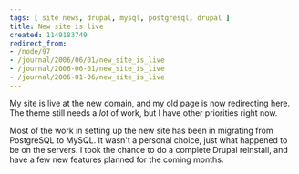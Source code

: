 ```yaml
---
tags: [ site news, drupal, mysql, postgresql, drupal ]
title: New site is live
created: 1149183749
redirect_from:
- /node/97
- /journal/2006/06/01/new_site_is_live
- /journal/2006-06-01/new_site_is_live
- /journal/2006-01-06/new_site_is_live
---
```

My site is live at the new domain, and my old page is now redirecting here. The
theme still needs a _lot_ of work, but I have other priorities right now.

Most of the work in setting up the new site has been in migrating from
PostgreSQL to MySQL. It wasn't a personal choice, just what happened to be on
the servers. I took the chance to do a complete Drupal reinstall, and have a few
new features planned for the coming months.